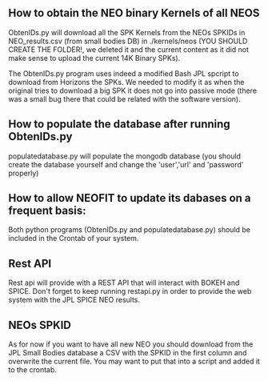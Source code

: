 ## How to obtain the NEO binary Kernels of all NEOS

ObtenIDs.py will download all the SPK Kernels from the NEOs SPKIDs in NEO_results.csv (from small bodies DB) in ./kernels/neos 
(YOU SHOULD CREATE THE FOLDER!, we deleted it and the current content as it did not make sense to upload the current 14K Binary SPKs).

The ObtenIDs.py program uses indeed a modified Bash JPL spcript to download from Horizons the SPKs. We needed to modify it as 
when the original tries to download a big SPK it does not go into passive mode (there was a small bug there that could be related
with the software version). 


## How to populate the database after running ObtenIDs.py

populatedatabase.py will populate the mongodb database (you should create the database yourself and change the 'user','url' and 'password' properly)

## How to allow NEOFIT to update its dabases on a frequent basis:

Both python programs (ObtenIDs.py and populatedatabase.py) should be included in the Crontab of your system.

## Rest API

Rest api will provide with a REST API that will interact with BOKEH and SPICE.
Don't forget to keep running restapi.py in order to provide the web system with the JPL SPICE NEO results.

## NEOs SPKID

As for now if you want to have all new NEO you should download from the JPL Small Bodies database a CSV with the SPKID in the first column and overwrite the current file. 
You may want to put that into a script and added it to the crontab.
